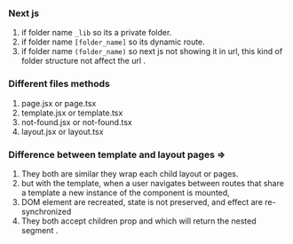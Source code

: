 ### Next js

1. if folder name `_lib` so its a private folder.
2. if folder name `[folder_name]` so its dynamic route.
3. if folder name `(folder_name)` so next js not showing it in url, this kind of folder structure not affect the url .

### Different files methods

1. page.jsx or page.tsx
2. template.jsx or template.tsx
3. not-found.jsx or not-found.tsx
4. layout.jsx or layout.tsx

### Difference between template and layout pages =>
1. They both are similar they wrap each child layout or pages.
2.  but with the template, when a user navigates between routes that share a template a new instance of the component is mounted,
3.  DOM element are recreated, state is not preserved, and effect are re-synchronized
4.  They both accept children prop and which will return the nested segment .
